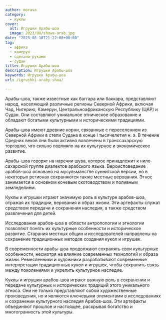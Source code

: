 ```yaml
---
author: morava
category:
  - куклы
cover:
  alt: Игрушки Арабы-шоа
  image: 2023/08/shuwa-arab.jpg
date: "2023-08-10T21:22:00+00:00"
tag:
  - африка
  - камерун
  - сделано-руками
  - судан
title: Игрушки Арабы-шоа
description: Игрушки Арабы-шоа
keywords: Игрушки Арабы-шоа
url: /igrushki-araby-shoa/

---
```

Арабы-шоа, также известные как баггара или баккара, представляют народ, населяющий различные регионы Северной Африки, включая Чад, Нигерию, Камерун, Центральноафриканскую Республику (ЦАР) и Судан. Они составляют уникальное этническое образование и обладают богатыми культурными и историческими традициями.

Арабы-шоа имеют древние корни, связанные с переселением из Северной Африки в степи Судана в конце I тысячелетия н. э. В течение Средних веков они были активно вовлечены в транссахарскую торговлю, что сильно повлияло на их культурное и экономическое развитие.

Арабы-шоа говорят на наречии шува, которое принадлежит к нило-сахарской группе диалектов арабского языка. Вероисповедание арабов-шоа основано на мусульманстве суннитской версии, но в некоторых регионах сохраняются также местные верования. Этнос занимается в основном кочевым скотоводством и поливным земледелием.

Куклы и игрушки играют значимую роль в культуре арабов-шоа, отражая их традиции, верования и образ жизни. Эти артефакты служат средством передачи и сохранения наследия, а также средством развлечения для детей.

Исследования арабов-шоа в области антропологии и этнологии позволяют понять их культурные особенности и историческое развитие. Старания местных общин и исследователей направлены на сохранение традиционных методов создания кукол и игрушек.

В современности арабы-шоа продолжают сохранять свои культурные особенности, несмотря на влияние современных технологий и образа жизни. Ремесленники и художники разрабатывают современные интерпретации традиционных кукол и игрушек, чтобы сохранить связь между поколениями и укрепить культурное наследие.

Куклы и игрушки арабов-шоа играют важную роль в сохранении и передаче культурных и исторических традиций этого уникального этноса. Они не только представляют собой художественные произведения, но и являются ключевыми элементами в исследованиях и сохранении культурного наследия Арабов-шоа. Эти артефакты объединяют прошлое и настоящее, раскрывая богатство и многогранность этой культуры.
